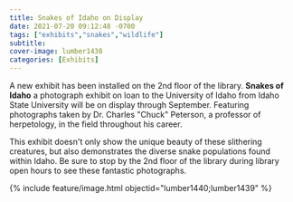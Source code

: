 ```yaml
---
title: Snakes of Idaho on Display
date: 2021-07-20 09:12:48 -0700
tags: ["exhibits","snakes","wildlife"]
subtitle: 
cover-image: lumber1438
categories: [Exhibits]
---
```


A new exhibit has been installed on the 2nd floor of the library. **Snakes of Idaho** a photograph exhibit on loan to the University of Idaho from Idaho State University will be on display through September. Featuring photographs taken by Dr. Charles "Chuck" Peterson, a professor of herpetology, in the field throughout his career. 

This exhibit doesn't only show the unique beauty of these slithering creatures, but also demonstrates the diverse snake populations found within Idaho. Be sure to stop by the 2nd floor of the library during library open hours to see these fantastic photographs. 

{% include feature/image.html objectid="lumber1440;lumber1439" %}